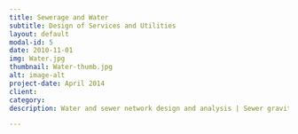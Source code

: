 ```yaml
---
title: Sewerage and Water
subtitle: Design of Services and Utilities
layout: default
modal-id: 5
date: 2010-11-01
img: Water.jpg
thumbnail: Water-thumb.jpg
alt: image-alt
project-date: April 2014
client:
category:
description: Water and sewer network design and analysis | Sewer gravity & pumped systems

---
```

